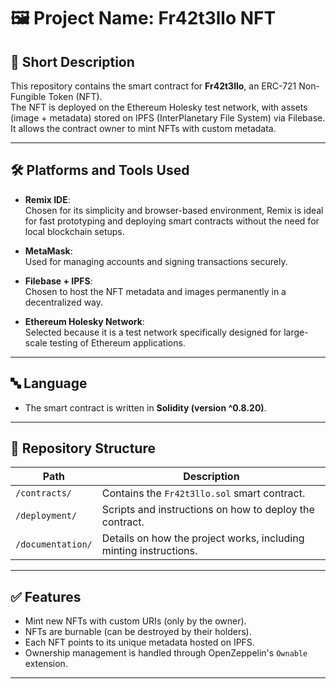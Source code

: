 # 🖼️ Project Name: Fr42t3llo NFT

## 📜 Short Description
This repository contains the smart contract for **Fr42t3llo**, an ERC-721 Non-Fungible Token (NFT).  
The NFT is deployed on the Ethereum Holesky test network, with assets (image + metadata) stored on IPFS (InterPlanetary File System) via Filebase.  
It allows the contract owner to mint NFTs with custom metadata.

---

## 🛠 Platforms and Tools Used
- **Remix IDE**:  
  Chosen for its simplicity and browser-based environment, Remix is ideal for fast prototyping and deploying smart contracts without the need for local blockchain setups.

- **MetaMask**:  
  Used for managing accounts and signing transactions securely.

- **Filebase + IPFS**:  
  Chosen to host the NFT metadata and images permanently in a decentralized way.

- **Ethereum Holesky Network**:  
  Selected because it is a test network specifically designed for large-scale testing of Ethereum applications.

---

## 🔤 Language
- The smart contract is written in **Solidity (version ^0.8.20)**.

---

## 🔎 Repository Structure

| Path             | Description                                          |
|------------------|------------------------------------------------------|
| `/contracts/`    | Contains the `Fr42t3llo.sol` smart contract.          |
| `/deployment/`   | Scripts and instructions on how to deploy the contract. |
| `/documentation/`| Details on how the project works, including minting instructions. |

---

## ✅ Features
- Mint new NFTs with custom URIs (only by the owner).
- NFTs are burnable (can be destroyed by their holders).
- Each NFT points to its unique metadata hosted on IPFS.
- Ownership management is handled through OpenZeppelin's `Ownable` extension.

---
